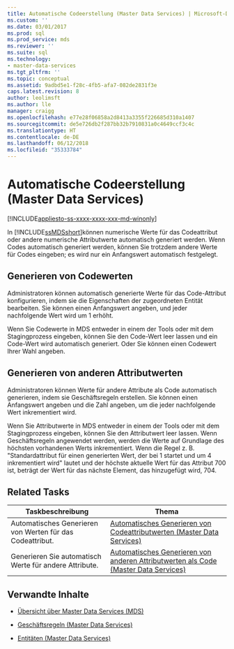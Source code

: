 ```yaml
---
title: Automatische Codeerstellung (Master Data Services) | Microsoft-Dokumentation
ms.custom: ''
ms.date: 03/01/2017
ms.prod: sql
ms.prod_service: mds
ms.reviewer: ''
ms.suite: sql
ms.technology:
- master-data-services
ms.tgt_pltfrm: ''
ms.topic: conceptual
ms.assetid: 9adbd5e1-f28c-4fb5-afa7-082de2831f3e
caps.latest.revision: 8
author: leolimsft
ms.author: lle
manager: craigg
ms.openlocfilehash: e77e28f06858a2d8413a3355f226685d310a1407
ms.sourcegitcommit: de5e726db2f287bb32b7910831a0c4649ccf3c4c
ms.translationtype: HT
ms.contentlocale: de-DE
ms.lasthandoff: 06/12/2018
ms.locfileid: "35333784"
---
```

# <a name="automatic-code-creation-master-data-services"></a>Automatische Codeerstellung (Master Data Services)

[!INCLUDE[appliesto-ss-xxxx-xxxx-xxx-md-winonly](../includes/appliesto-ss-xxxx-xxxx-xxx-md-winonly.md)]

  In [!INCLUDE[ssMDSshort](../includes/ssmdsshort-md.md)]können numerische Werte für das Codeattribut oder andere numerische Attributwerte automatisch generiert werden. Wenn Codes automatisch generiert werden, können Sie trotzdem andere Werte für Codes eingeben; es wird nur ein Anfangswert automatisch festgelegt.  
  
## <a name="generating-code-values"></a>Generieren von Codewerten  
 Administratoren können automatisch generierte Werte für das Code-Attribut konfigurieren, indem sie die Eigenschaften der zugeordneten Entität bearbeiten. Sie können einen Anfangswert angeben, und jeder nachfolgende Wert wird um 1 erhöht.  
  
 Wenn Sie Codewerte in MDS entweder in einem der Tools oder mit dem Stagingprozess eingeben, können Sie den Code-Wert leer lassen und ein Code-Wert wird automatisch generiert. Oder Sie können einen Codewert Ihrer Wahl angeben.  
  
## <a name="generating-other-attribute-values"></a>Generieren von anderen Attributwerten  
 Administratoren können Werte für andere Attribute als Code automatisch generieren, indem sie Geschäftsregeln erstellen. Sie können einen Anfangswert angeben und die Zahl angeben, um die jeder nachfolgende Wert inkrementiert wird.  
  
 Wenn Sie Attributwerte in MDS entweder in einem der Tools oder mit dem Stagingprozess eingeben, können Sie den Attributwert leer lassen. Wenn Geschäftsregeln angewendet werden, werden die Werte auf Grundlage des höchsten vorhandenen Werts inkrementiert. Wenn die Regel z. B. "Standardattribut für einen generierten Wert, der bei 1 startet und um 4 inkrementiert wird" lautet und der höchste aktuelle Wert für das Attribut 700 ist, beträgt der Wert für das nächste Element, das hinzugefügt wird, 704.  
  
## <a name="related-tasks"></a>Related Tasks  
  
|Taskbeschreibung|Thema|  
|----------------------|-----------|  
|Automatisches Generieren von Werten für das Codeattribut.|[Automatisches Generieren von Codeattributwerten &#40;Master Data Services&#41;](../master-data-services/automatically-generate-code-attribute-values-master-data-services.md)|  
|Generieren Sie automatisch Werte für andere Attribute.|[Automatisches Generieren von anderen Attributwerten als Code &#40;Master Data Services&#41;](../master-data-services/automatically-generate-attribute-values-other-than-code-master-data-services.md)|  
  
## <a name="related-content"></a>Verwandte Inhalte  
  
-   [Übersicht über Master Data Services &#40;MDS&#41;](../master-data-services/master-data-services-overview-mds.md)  
  
-   [Geschäftsregeln &#40;Master Data Services&#41;](../master-data-services/business-rules-master-data-services.md)  
  
-   [Entitäten &#40;Master Data Services&#41;](../master-data-services/entities-master-data-services.md)  
  
  
